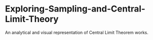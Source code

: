 # Exploring-Sampling-and-Central-Limit-Theory
An analytical and visual representation of Central Limit Theorem works.
